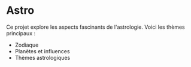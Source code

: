 # Astro
Ce projet explore les aspects fascinants de l'astrologie. Voici les thèmes principaux :
- Zodiaque
- Planètes et influences
- Thèmes astrologiques
